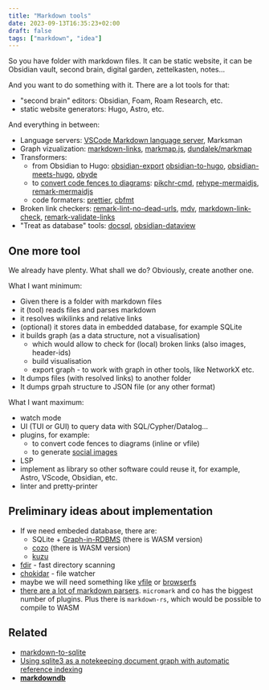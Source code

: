 ```yaml
---
title: "Markdown tools"
date: 2023-09-13T16:35:23+02:00
draft: false
tags: ["markdown", "idea"]
---
```


So you have folder with markdown files. It can be static website, it can be Obsidian vault, second brain, digital garden, zettelkasten, notes...

And you want to do something with it. There are a lot tools for that:

- "second brain" editors: Obsidian, Foam, Roam Research, etc.
- static website generators: Hugo, Astro, etc.

And everything in between:

- Language servers: [VSCode Markdown language server](https://github.com/microsoft/vscode/tree/main/extensions/markdown-language-features/server), Marksman
- Graph vizualization: [markdown-links](https://github.com/tchayen/markdown-links), [markmap.js](https://markmap.js.org/docs/packages--markmap-cli), [dundalek/markmap](https://github.com/dundalek/markmap)
- Transformers:
  - from Obsidian to Hugo: [obsidian-export](https://nick.groenen.me/projects/obsidian-export/) [obsidian-to-hugo](https://github.com/devidw/obsidian-to-hugo), [obsidian-meets-hugo](https://github.com/ukautz/obsidian-meets-hugo), [obyde](https://github.com/notkmhn/obyde)
  - to [convert code fences to diagrams](/content/posts/text-to-diagram/index.md): [pikchr-cmd](https://github.com/zenomt/pikchr-cmd), [rehype-mermaidjs](https://github.com/remcohaszing/rehype-mermaidjs), [remark-mermaidjs](https://github.com/remcohaszing/remark-mermaidjs)
  - code formaters: [prettier](https://prettier.io/), [cbfmt](https://github.com/lukas-reineke/cbfmt)
- Broken link checkers: [remark-lint-no-dead-urls](https://github.com/remarkjs/remark-lint-no-dead-urls), [mdv](https://github.com/Mermade/mdv), [markdown-link-check](https://github.com/tcort/markdown-link-check), [remark-validate-links](https://github.com/remarkjs/remark-validate-links)
- "Treat as database" tools: [docsql](https://github.com/peterbe/docsql), [obsidian-dataview](https://blacksmithgu.github.io/obsidian-dataview/)

## One more tool

We already have plenty. What shall we do? Obviously, create another one.

What I want minimum:

- Given there is a folder with markdown files
- it (tool) reads files and parses markdown
- it resolves wikilinks and relative links
- (optional) it stores data in embedded database, for example SQLite
- it builds graph (as a data structure, not a visualisation)
  - which would allow to check for (local) broken links (also images, header-ids)
  - build visualisation
  - export graph - to work with graph in other tools, like NetworkX etc.
- It dumps files (with resolved links) to another folder
- It dumps grpah structure to JSON file (or any other format)

What I want maximum:

- watch mode
- UI (TUI or GUI) to query data with SQL/Cypher/Datalog...
- plugins, for example:
  - to convert code fences to diagrams (inline or vfile)
  - to generate [social images](https://dev.to/ben/how-devto-dynamically-generates-social-images--2c2n)
- LSP
- implement as library so other software could reuse it, for example, Astro, VScode, Obsidian, etc.
- linter and pretty-printer

## Preliminary ideas about implementation

- If we need embeded database, there are:
  - SQLite + [Graph-in-RDBMS](https://graph.stereobooster.com/notes/Graph-in-RDBMS) (there is WASM version)
  - [cozo](https://github.com/cozodb/cozo) (there is WASM version)
  - [kuzu](https://kuzudb.com/)
- [fdir](https://www.npmjs.com/package/fdir) - fast directory scanning
- [chokidar](https://github.com/paulmillr/chokidar) - file watcher
- maybe we will need something like [vfile](https://github.com/vfile/vfile) or [browserfs](https://jvilk.com/browserfs/1.4.1/)
- [there are a lot of markdown parsers](/content/posts/markdown-parsers/index.md). `micromark` and co has the biggest number of plugins. Plus there is `markdown-rs`, which would be possible to compile to WASM

## Related

- [markdown-to-sqlite](https://github.com/simonw/markdown-to-sqlite)
- [Using sqlite3 as a notekeeping document graph with automatic reference indexing](https://epilys.github.io/bibliothecula/notekeeping.html)
- **[markdowndb](https://github.com/datopian/markdowndb)**
